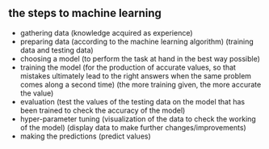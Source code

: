## the steps to machine learning

* gathering data (knowledge acquired as experience)
* preparing data (according to the machine learning algorithm) (training data and testing data)
* choosing a model (to perform the task at hand in the best way possible)
* training the model (for the production of accurate values, so that mistakes ultimately lead to the right answers when the same problem comes along a second time) (the more training given, the more accurate the value)
* evaluation (test the values of the testing data on the model that has been trained to check the accuracy of the model)
* hyper-parameter tuning (visualization of the data to check the working of the model) (display data to make further changes/improvements)
* making the predictions (predict values)